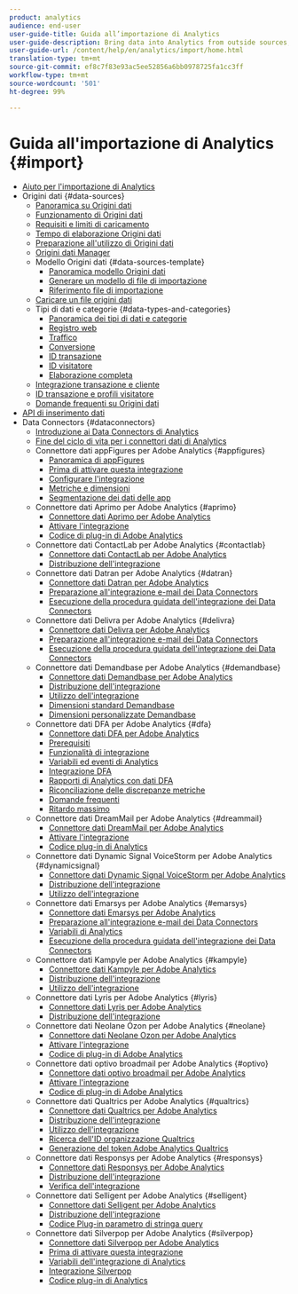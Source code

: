 ```yaml
---
product: analytics
audience: end-user
user-guide-title: Guida all’importazione di Analytics
user-guide-description: Bring data into Analytics from outside sources, either in bulk or real-time. Includes Data Sources, Data Insertion API, and Data Connectors.
user-guide-url: /content/help/en/analytics/import/home.html
translation-type: tm+mt
source-git-commit: ef8c7f83e93ac5ee52856a6bb0978725fa1cc3ff
workflow-type: tm+mt
source-wordcount: '501'
ht-degree: 99%

---
```



# Guida all&#39;importazione di Analytics {#import}

+ [Aiuto per l&#39;importazione di Analytics](home.md)
+ Origini dati {#data-sources}
   + [Panoramica su Origini dati](c-data-sources/datasrc-home.md)
   + [Funzionamento di Origini dati](c-data-sources/datasrc-how-data-sources-works.md)
   + [Requisiti e limiti di caricamento](c-data-sources/datasrc-requirements.md)
   + [Tempo di elaborazione Origini dati](c-data-sources/datasrc-processing-time.md)
   + [Preparazione all&#39;utilizzo di Origini dati](c-data-sources/datasrc-preparing.md)
   + [Origini dati Manager](c-data-sources/datasrc-manager.md)
   + Modello Origini dati {#data-sources-template}
      + [Panoramica modello Origini dati](c-data-sources/datasrc-template/datasrc-template-file.md)
      + [Generare un modello di file di importazione](c-data-sources/datasrc-template/t-datasrc-creating-data-sources-file.md)
      + [Riferimento file di importazione](c-data-sources/datasrc-template/datasrc-import-file-reference.md)
   + [Caricare un file origini dati](c-data-sources/t-datasrc-uploading-data.md)
   + Tipi di dati e categorie {#data-types-and-categories}
      + [Panoramica dei tipi di dati e categorie](c-data-sources/c-datasrc-types/datasrc-categories.md)
      + [Registro web](c-data-sources/c-datasrc-types/datasrc-web-log.md)
      + [Traffico](c-data-sources/c-datasrc-types/datasrc-traffic.md)
      + [Conversione](c-data-sources/c-datasrc-types/datasrc-conversion.md)
      + [ID transazione](c-data-sources/c-datasrc-types/datasrc-transactionid.md)
      + [ID visitatore](c-data-sources/c-datasrc-types/datasrc-visitorid.md)
      + [Elaborazione completa](c-data-sources/c-datasrc-types/datasrc-full-processing.md)
   + [Integrazione transazione e cliente](c-data-sources/datasrc-integrating-offline-data.md)
   + [ID transazione e profili visitatore](c-data-sources/datasrc-tid-visitor-profile.md)
   + [Domande frequenti su Origini dati](c-data-sources/datasrc-faq.md)
+ [API di inserimento dati](c-data-insertion-api/c-data-insertion-api.md)
+ Data Connectors {#dataconnectors}
   + [Introduzione ai Data Connectors di Analytics](data-connectors/getting-started-data-connectors.md)
   + [Fine del ciclo di vita per i connettori dati di Analytics](data-connectors/data-connectors-eol.md)
   + Connettore dati appFigures per Adobe Analytics {#appfigures}
      + [Panoramica di appFigures](data-connectors/appfigures-overview/appfigures-overview.md)
      + [Prima di attivare questa integrazione](data-connectors/appfigures-overview/appfigures-before-activation.md)
      + [Configurare l&#39;integrazione](data-connectors/appfigures-overview/t-appfigures-integration.md)
      + [Metriche e dimensioni](data-connectors/appfigures-overview/appfigures-metrics.md)
      + [Segmentazione dei dati delle app](data-connectors/appfigures-overview/appfigures-segment-filter.md)
   + Connettore dati Aprimo per Adobe Analytics {#aprimo}
      + [Connettore dati Aprimo per Adobe Analytics](data-connectors/aprimo-overview/aprimo-overview.md)
      + [Attivare l&#39;integrazione](data-connectors/aprimo-overview/t-aprimo-activate.md)
      + [Codice di plug-in di Adobe Analytics](data-connectors/aprimo-overview/aprimo-sitecatalyst-code.md)
   + Connettore dati ContactLab per Adobe Analytics {#contactlab}
      + [Connettore dati ContactLab per Adobe Analytics](data-connectors/c-contactlab-data-connector-for-adobe-analytics/c-contactlab-data-connector-for-adobe-analytics.md)
      + [Distribuzione dell&#39;integrazione](data-connectors/c-contactlab-data-connector-for-adobe-analytics/contactlab-deploying-the-integration.md)
   + Connettore dati Datran per Adobe Analytics {#datran}
      + [Connettore dati Datran per Adobe Analytics](data-connectors/datran-integration-overview/datran-integration-overview.md)
      + [Preparazione all&#39;integrazione e-mail dei Data Connectors](data-connectors/datran-integration-overview/datran-configuring-integration.md)
      + [Esecuzione della procedura guidata dell&#39;integrazione dei Data Connectors](data-connectors/datran-integration-overview/t-datran-wizard.md)
   + Connettore dati Delivra per Adobe Analytics {#delivra}
      + [Connettore dati Delivra per Adobe Analytics](data-connectors/delivra-integration-overview/delivra-integration-overview.md)
      + [Preparazione all&#39;integrazione e-mail dei Data Connectors](data-connectors/delivra-integration-overview/delivra-configuring-the-genesis-delivra-integration.md)
      + [Esecuzione della procedura guidata dell&#39;integrazione dei Data Connectors](data-connectors/delivra-integration-overview/t-delivra-running-the-genesis-integration-wizard.md)
   + Connettore dati Demandbase per Adobe Analytics {#demandbase}
      + [Connettore dati Demandbase per Adobe Analytics](data-connectors/demandbase-home/demandbase-home.md)
      + [Distribuzione dell&#39;integrazione](data-connectors/demandbase-home/demandbase-deploying.md)
      + [Utilizzo dell&#39;integrazione](data-connectors/demandbase-home/demandbase-using-integration.md)
      + [Dimensioni standard Demandbase](data-connectors/demandbase-home/demandbase-standard-dimensions.md)
      + [Dimensioni personalizzate Demandbase](data-connectors/demandbase-home/demandbase-custom-dimensions.md)
   + Connettore dati DFA per Adobe Analytics {#dfa}
      + [Connettore dati DFA per Adobe Analytics](data-connectors/dfa-data-connector-analytics/dfa-data-connector-analytics.md)
      + [Prerequisiti](data-connectors/dfa-data-connector-analytics/dfa-prerequisites.md)
      + [Funzionalità di integrazione](data-connectors/dfa-data-connector-analytics/dfa-integration-features.md)
      + [Variabili ed eventi di Analytics](data-connectors/dfa-data-connector-analytics/dfa-analytics-variables-and-events.md)
      + [Integrazione DFA](data-connectors/dfa-data-connector-analytics/dfa-integration.md)
      + [Rapporti di Analytics con dati DFA](data-connectors/dfa-data-connector-analytics/dfa-analytics-reports.md)
      + [Riconciliazione delle discrepanze metriche](data-connectors/dfa-data-connector-analytics/dfa-reconciling-metric-discrepancies.md)
      + [Domande frequenti](data-connectors/dfa-data-connector-analytics/dfa-faq.md)
      + [Ritardo massimo](data-connectors/dfa-data-connector-analytics/maxdelay.md)
   + Connettore dati DreamMail per Adobe Analytics {#dreammail}
      + [Connettore dati DreamMail per Adobe Analytics](data-connectors/dreammail-overview/dreammail-overview.md)
      + [Attivare l&#39;integrazione](data-connectors/dreammail-overview/t-dreammail-activate.md)
      + [Codice plug-in di Analytics](data-connectors/dreammail-overview/dreammail-analytics-code.md)
   + Connettore dati Dynamic Signal VoiceStorm per Adobe Analytics {#dynamicsignal}
      + [Connettore dati Dynamic Signal VoiceStorm per Adobe Analytics](data-connectors/dynamic-signal-for-analytics/dynamic-signal-for-analytics.md)
      + [Distribuzione dell&#39;integrazione](data-connectors/dynamic-signal-for-analytics/dynamic-signal-deploy-integration.md)
      + [Utilizzo dell&#39;integrazione](data-connectors/dynamic-signal-for-analytics/dynamic-signal-use-integration.md)
   + Connettore dati Emarsys per Adobe Analytics {#emarsys}
      + [Connettore dati Emarsys per Adobe Analytics](data-connectors/emarsys-overview/emarsys-overview.md)
      + [Preparazione all&#39;integrazione e-mail dei Data Connectors](data-connectors/emarsys-overview/emarsys-configure-integration.md)
      + [Variabili di Analytics](data-connectors/emarsys-overview/emarsys-variables.md)
      + [Esecuzione della procedura guidata dell&#39;integrazione dei Data Connectors](data-connectors/emarsys-overview/emarsys-wizard.md)
   + Connettore dati Kampyle per Adobe Analytics {#kampyle}
      + [Connettore dati Kampyle per Adobe Analytics](data-connectors/kampyle-home/kampyle-home.md)
      + [Distribuzione dell&#39;integrazione](data-connectors/kampyle-home/kampyle-deploy.md)
      + [Utilizzo dell&#39;integrazione](data-connectors/kampyle-home/kampyle-integration.md)
   + Connettore dati Lyris per Adobe Analytics {#lyris}
      + [Connettore dati Lyris per Adobe Analytics](data-connectors/lyris-overview/lyris-overview.md)
      + [Distribuzione dell&#39;integrazione](data-connectors/lyris-overview/lyris-deploy-integration.md)
   + Connettore dati Neolane Ozon per Adobe Analytics {#neolane}
      + [Connettore dati Neolane Ozon per Adobe Analytics](data-connectors/neolane-overview/neolane-overview.md)
      + [Attivare l&#39;integrazione](data-connectors/neolane-overview/neolane-activate.md)
      + [Codice di plug-in di Adobe Analytics](data-connectors/neolane-overview/neolane-plugin-code.md)
   + Connettore dati optivo broadmail per Adobe Analytics {#optivo}
      + [Connettore dati optivo broadmail per Adobe Analytics](data-connectors/optivo-overview/optivo-overview.md)
      + [Attivare l&#39;integrazione](data-connectors/optivo-overview/optivo-activate.md)
      + [Codice di plug-in di Adobe Analytics](data-connectors/optivo-overview/optivo-plugin-code.md)
   + Connettore dati Qualtrics per Adobe Analytics {#qualtrics}
      + [Connettore dati Qualtrics per Adobe Analytics](data-connectors/qualtrics-overview/qualtrics-overview.md)
      + [Distribuzione dell&#39;integrazione](data-connectors/qualtrics-overview/qualtrics-deploying.md)
      + [Utilizzo dell&#39;integrazione](data-connectors/qualtrics-overview/qualtrics-integration.md)
      + [Ricerca dell&#39;ID organizzazione Qualtrics](data-connectors/qualtrics-overview/qualtrics-org-id.md)
      + [Generazione del token Adobe Analytics Qualtrics](data-connectors/qualtrics-overview/qualtrics-token.md)
   + Connettore dati Responsys per Adobe Analytics {#responsys}
      + [Connettore dati Responsys per Adobe Analytics](data-connectors/responsys-home/responsys-home.md)
      + [Distribuzione dell&#39;integrazione](data-connectors/responsys-home/responsys-deploy/responsys-deploy.md)
      + [Verifica dell&#39;integrazione](data-connectors/responsys-home/responsys-verify.md)
   + Connettore dati Selligent per Adobe Analytics {#selligent}
      + [Connettore dati Selligent per Adobe Analytics](data-connectors/selligent-overview/selligent-overview.md)
      + [Distribuzione dell&#39;integrazione](data-connectors/selligent-overview/selligent-deploy-integration.md)
      + [Codice Plug-in parametro di stringa query](data-connectors/selligent-overview/selligent-plugin-code.md)
   + Connettore dati Silverpop per Adobe Analytics {#silverpop}
      + [Connettore dati Silverpop per Adobe Analytics](data-connectors/silverpop-overview/silverpop-overview.md)
      + [Prima di attivare questa integrazione](data-connectors/silverpop-overview/silverpop-before-activation/silverpop-before-activation.md)
      + [Variabili dell&#39;integrazione di Analytics](data-connectors/silverpop-overview/silverpop-variables.md)
      + [Integrazione Silverpop](data-connectors/silverpop-overview/silverpop-wizard.md)
      + [Codice plug-in di Analytics](data-connectors/silverpop-overview/silverpop-analytics-code.md)
